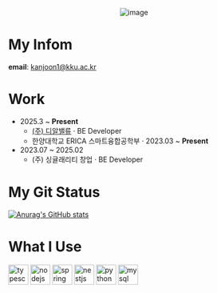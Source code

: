 <div align="center">

![image](https://github.com/user-attachments/assets/93fc8fd0-acbd-4193-ac0e-8de23d749ad7)

</div>
<div aligin="left">  
  
# __My Infom__
__email__: kanjoon1@kku.ac.kr

# __Work__
- 2025.3 ~ **Present** 
  - <a href="http://www.drvalue.co.kr/">(주) 디알밸류</a> · BE Developer
  - 한양대학교 ERICA 스마트융합공학부 · 2023.03 ~ **Present**
- 2023.07 ~ 2025.02
  - (주) 싱귤래리티 창업 · BE Developer

# __My Git Status__
[![Anurag's GitHub stats](https://github-readme-stats.vercel.app/api?username=leenuu)](https://github.com/anuraghazra/github-readme-stats)

# __What I Use__
<img src="https://img.shields.io/badge/TypeScript-3178C6?logo=typescript&logoColor=white&style=for-the-badge" height="40" alt="typescript logo"  />
<img src="https://img.shields.io/badge/Node.js-339933?logo=nodedotjs&logoColor=white&style=for-the-badge" height="40" alt="nodejs logo"  />
<img src="https://img.shields.io/badge/Spring-6DB33F?logo=spring&logoColor=black&style=for-the-badge" height="40" alt="spring logo"  />
<img src="https://img.shields.io/badge/NestJS-E0234E?logo=nestjs&logoColor=white&style=for-the-badge" height="40" alt="nestjs logo"  />
<img src="https://img.shields.io/badge/Python-3776AB?logo=python&logoColor=white&style=for-the-badge" height="40" alt="python logo"  />
<img src="https://img.shields.io/badge/MySQL-4479A1?logo=mysql&logoColor=white&style=for-the-badge" height="40" alt="mysql logo"  />
<br><br>

</div>
